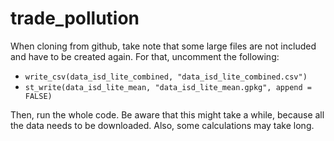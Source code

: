 # trade_pollution

When cloning from github, take note that some large files are not included and have to be created again. For that, uncomment the following:
- `write_csv(data_isd_lite_combined, "data_isd_lite_combined.csv")` 
- `st_write(data_isd_lite_mean, "data_isd_lite_mean.gpkg", append = FALSE)`

Then, run the whole code. Be aware that this might take a while, because all the data needs to be downloaded. Also, some calculations may take long.